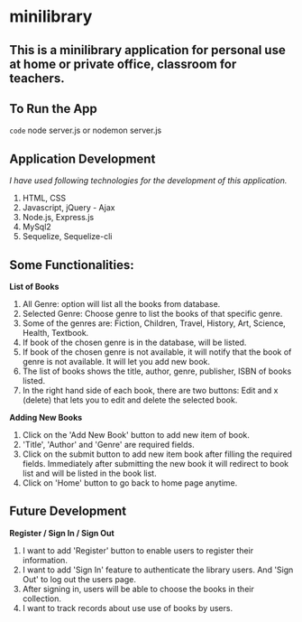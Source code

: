 # minilibrary

## This is a minilibrary application for personal use at home or private office, classroom for teachers.

## To Run the App
`code` node server.js  or  nodemon server.js

## Application Development
*I have used following technologies for the development of this application.*
1. HTML, CSS
2. Javascript, jQuery - Ajax
3. Node.js, Express.js
4. MySql2
5. Sequelize, Sequelize-cli

## Some Functionalities:
**List of Books**
1. All Genre: option will list all the books from database.
2. Selected Genre: Choose genre to list the books of that specific genre.
3. Some of the genres are: Fiction, Children, Travel, History, Art, Science, Health, Textbook.
4. If book of the chosen genre is in the database, will be listed. 
5. If book of the chosen genre is not available, it will notify that the book of genre is not available. It will let you add new book. 
6. The list of books shows the title, author, genre, publisher, ISBN of books listed. 
7. In the right hand side of each book, there are two buttons: Edit and x (delete) that lets you to edit and delete the selected book. 

**Adding New Books**
1. Click on the 'Add New Book' button to add new item of book. 
2. 'Title', 'Author' and 'Genre' are required fields.
3. Click on the submit button to add new item book after filling the required fields. Immediately after submitting the new book it will redirect to book list and will be listed in the book list. 
4. Click on 'Home' button to go back to home page anytime. 

## Future Development
**Register / Sign In / Sign Out**
1. I want to add 'Register' button to enable users to register their information.
2. I want to add 'Sign In' feature to authenticate the library users. And 'Sign Out' to log out the users page. 
3. After signing in, users will be able to choose the books in their collection.
4. I want to track records about use use of books by users. 





